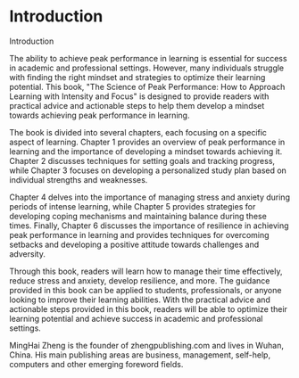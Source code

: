 # Introduction

Introduction

The ability to achieve peak performance in learning is essential for success in academic and professional settings. However, many individuals struggle with finding the right mindset and strategies to optimize their learning potential. This book, "The Science of Peak Performance: How to Approach Learning with Intensity and Focus" is designed to provide readers with practical advice and actionable steps to help them develop a mindset towards achieving peak performance in learning.

The book is divided into several chapters, each focusing on a specific aspect of learning. Chapter 1 provides an overview of peak performance in learning and the importance of developing a mindset towards achieving it. Chapter 2 discusses techniques for setting goals and tracking progress, while Chapter 3 focuses on developing a personalized study plan based on individual strengths and weaknesses.

Chapter 4 delves into the importance of managing stress and anxiety during periods of intense learning, while Chapter 5 provides strategies for developing coping mechanisms and maintaining balance during these times. Finally, Chapter 6 discusses the importance of resilience in achieving peak performance in learning and provides techniques for overcoming setbacks and developing a positive attitude towards challenges and adversity.

Through this book, readers will learn how to manage their time effectively, reduce stress and anxiety, develop resilience, and more. The guidance provided in this book can be applied to students, professionals, or anyone looking to improve their learning abilities. With the practical advice and actionable steps provided in this book, readers will be able to optimize their learning potential and achieve success in academic and professional settings.


MingHai Zheng is the founder of zhengpublishing.com and lives in Wuhan, China. His main publishing areas are business, management, self-help, computers and other emerging foreword fields.
